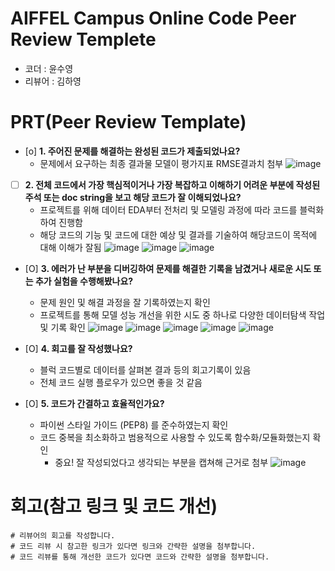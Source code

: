 # AIFFEL Campus Online Code Peer Review Templete
- 코더 : 윤수영
- 리뷰어 : 김하영


# PRT(Peer Review Template)
- [o]  **1. 주어진 문제를 해결하는 완성된 코드가 제출되었나요?**
    - 문제에서 요구하는 최종 결과물 모델이 평가지표 RMSE결과치 첨부
      ![image](https://github.com/user-attachments/assets/1146c5be-4f44-40c7-8479-e4ec8853024b)

    
- [ ]  **2. 전체 코드에서 가장 핵심적이거나 가장 복잡하고 이해하기 어려운 부분에 작성된 
주석 또는 doc string을 보고 해당 코드가 잘 이해되었나요?**
    - 프로젝트를 위해 데이터 EDA부터 전처리 및 모델링 과정에 따라 코드를 블럭화하여 진행함
    - 해당 코드의 기능 및 코드에 대한 예상 및 결과를 기술하여 해당코드이 목적에 대해 이해가 잘됨
    ![image](https://github.com/user-attachments/assets/88d499ac-a8ae-4f8d-aee3-ae7aa2a4b63b)
     ![image](https://github.com/user-attachments/assets/a4f03a6d-9f62-41cb-a485-a31fde1262b8)
    ![image](https://github.com/user-attachments/assets/ec1b5772-5714-44be-aa59-fd66b7ee3bbe)

        
- [O]  **3. 에러가 난 부분을 디버깅하여 문제를 해결한 기록을 남겼거나
새로운 시도 또는 추가 실험을 수행해봤나요?**
    - 문제 원인 및 해결 과정을 잘 기록하였는지 확인
    - 프로젝트를 통해 모델 성능 개선을 위한 시도 중 하나로 다양한 데이터탐색 작업 및 기록 확인
   ![image](https://github.com/user-attachments/assets/9d5b7611-ac95-4809-9edb-fbed05ec3d4f)
   ![image](https://github.com/user-attachments/assets/dbedc15a-2adf-4386-98ef-5330219f917f)
   ![image](https://github.com/user-attachments/assets/0494bc6b-e157-4770-8522-f1df5e89f703)
   ![image](https://github.com/user-attachments/assets/f138d548-4c02-474c-928e-fae9cfa2679e)
   ![image](https://github.com/user-attachments/assets/a2f399f7-3969-48e7-8575-84ee503f23d8)

         
- [O]  **4. 회고를 잘 작성했나요?**
    - 블럭 코드별로 데이터를 살펴본 결과 등의 회고기록이 있음
    - 전체 코드 실행 플로우가 있으면 좋을 것 같음
        
- [O]  **5. 코드가 간결하고 효율적인가요?**
    - 파이썬 스타일 가이드 (PEP8) 를 준수하였는지 확인
    - 코드 중복을 최소화하고 범용적으로 사용할 수 있도록 함수화/모듈화했는지 확인
        - 중요! 잘 작성되었다고 생각되는 부분을 캡쳐해 근거로 첨부
     ![image](https://github.com/user-attachments/assets/8160333f-958e-40a0-ad5d-fca8a46a4a86)


# 회고(참고 링크 및 코드 개선)
```
# 리뷰어의 회고를 작성합니다.
# 코드 리뷰 시 참고한 링크가 있다면 링크와 간략한 설명을 첨부합니다.
# 코드 리뷰를 통해 개선한 코드가 있다면 코드와 간략한 설명을 첨부합니다.
```
